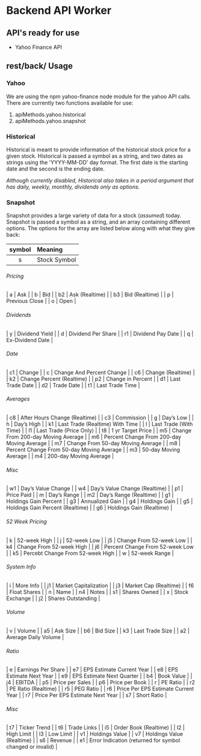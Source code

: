 # Backend API Worker

## API's ready for use
* Yahoo Finance API

## rest/back/ Usage

### Yahoo

We are using the npm yahoo-finance node module for the yahoo API calls. There are currently two functions available for use:

1. apiMethods.yahoo.historical
2. apiMethods.yahoo.snapshot

### Historical

Historical is meant to provide information of the historical stock price for a given stock. Historical is passed a symbol as a string, and two dates as strings using the 'YYYY-MM-DD' day format. The first date is the starting date and the second is the ending date.

_Although currently disabled, Historical also takes in a period argument that has daily, weekly, monthly, dividends only as options._

### Snapshot

Snapshot provides a large variety of data for a stock (_assumed_) today. Snapshot is passed a symbol as a string, and an array containing different options. The options for the array are listed below along with what they give back:

| symbol | Meaning |
|:---:|:---|
| s | Stock Symbol |

###### Pricing
| a | Ask |
| b | Bid |
| b2 | Ask (Realtime) |
| b3 | Bid (Realtime) |
| p | Previous Close |
| o | Open |

###### Dividends
| y | Dividend Yield |
| d | Dividend Per Share |
| r1 | Dividend Pay Date |
| q | Ex-Dividend Date |

###### Date
| c1 | Change |
| c | Change And Percent Change |
| c6 | Change (Realtime) |
| k2 | Change Percent (Realtime) |
| p2 | Change in Percent |
| d1 | Last Trade Date |
| d2 | Trade Date |
| t1 | Last Trade Time |

###### Averages
| c8 | After Hours Change (Realtime) |
| c3 | Commission |
| g | Day’s Low |
| h | Day’s High |
| k1 | Last Trade (Realtime) With Time |
| l | Last Trade (With Time) |
| l1 | Last Trade (Price Only) |
| t8 | 1 yr Target Price |
| m5 | Change From 200-day Moving Average |
| m6 | Percent Change From 200-day Moving Average |
| m7 | Change From 50-day Moving Average |
| m8 | Percent Change From 50-day Moving Average |
| m3 | 50-day Moving Average |
| m4 | 200-day Moving Average |

###### Misc
| w1 | Day’s Value Change |
| w4 | Day’s Value Change (Realtime) |
| p1 | Price Paid |
| m | Day’s Range |
| m2 | Day’s Range (Realtime) |
| g1 | Holdings Gain Percent |
| g3 | Annualized Gain |
| g4 | Holdings Gain |
| g5 | Holdings Gain Percent (Realtime) |
| g6 | Holdings Gain (Realtime) |

###### 52 Week Pricing
| k | 52-week High |
| j | 52-week Low |
| j5 | Change From 52-week Low |
| k4 | Change From 52-week High |
| j6 | Percent Change From 52-week Low |
| k5 | Percebt Change From 52-week High |
| w | 52-week Range |

###### System Info
| i | More Info |
| j1 | Market Capitalization |
| j3 | Market Cap (Realtime) |
| f6 | Float Shares |
| n | Name |
| n4 | Notes |
| s1 | Shares Owned |
| x | Stock Exchange |
| j2 | Shares Outstanding |

###### Volume
| v | Volume |
| a5 | Ask Size |
| b6 | Bid Size |
| k3 | Last Trade Size |
| a2 | Average Daily Volume |

###### Ratio
| e | Earnings Per Share |
| e7 | EPS Estimate Current Year |
| e8 | EPS Estimate Next Year |
| e9 | EPS Estimate Next Quarter |
| b4 | Book Value |
| j4 | EBITDA |
| p5 | Price per Sales |
| p6 | Price per Book |
| r | PE Ratio |
| r2 | PE Ratio (Realtime) |
| r5 | PEG Ratio |
| r6 | Price Per EPS Estimate Current Year |
| r7 | Price Per EPS Estimate Next Year |
| s7 | Short Ratio |

###### Misc
| t7 | Ticker Trend |
| t6 | Trade Links |
| i5 | Order Book (Realtime) |
| l2 | High Limit |
| l3 | Low Limit |
| v1 | Holdings Value |
| v7 | Holdings Value (Realtime) |
| s6 | Revenue |
| e1 | Error Indication (returned for symbol changed or invalid) |
